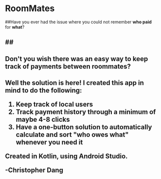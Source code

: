 # RoomMates
##Have you ever had the issue where you could not remember **who paid** for **what**?<h2>
##<h2>Don't you wish there was an **easy way** to keep track of **payments** between **roommates**?<h2>

Well the solution is here! I created this app in mind to do the following:
1. Keep track of local users
1. Track payment history through a minimum of maybe 4-8 clicks
1. Have a one-button solution to automatically calculate and sort "who owes what" whenever you need it

Created in Kotlin, using Android Studio.

-Christopher Dang

